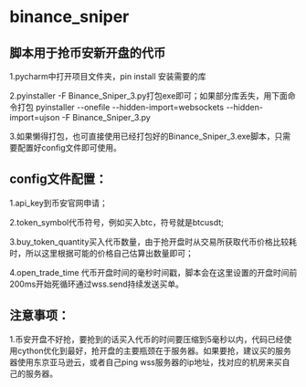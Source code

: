 # binance_sniper

## 脚本用于抢币安新开盘的代币

1.pycharm中打开项目文件夹，pin install 安装需要的库

2.pyinstaller -F Binance_Sniper_3.py打包exe即可；如果部分库丢失，用下面命令打包
pyinstaller --onefile --hidden-import=websockets --hidden-import=ujson -F Binance_Sniper_3.py

3.如果懒得打包，也可直接使用已经打包好的Binance_Sniper_3.exe脚本，只需要配置好config文件即可使用。

## config文件配置：
1.api_key到币安官网申请；

2.token_symbol代币符号，例如买入btc，符号就是btcusdt;

3.buy_token_quantity买入代币数量，由于抢开盘时从交易所获取代币价格比较耗时，所以这里根据可能的价格自己估算出数量即可；

4.open_trade_time 代币开盘时间的毫秒时间戳，脚本会在这里设置的开盘时间前200ms开始死循环通过wss.send持续发送买单。

## 注意事项：
1.币安开盘不好抢，要抢到的话买入代币的时间要压缩到5毫秒以内，代码已经使用cython优化到最好，抢开盘的主要瓶颈在于服务器。如果要抢，建议买的服务器使用东京亚马逊云，或者自己ping wss服务器的ip地址，找对应的机房来买自己的服务器。
